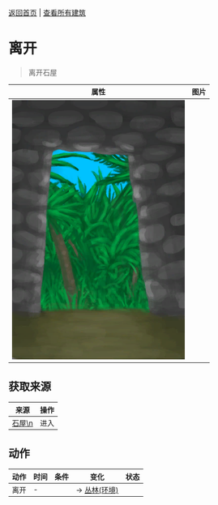 [返回首页](index.md)   |  [查看所有建筑](building.md)
# 离开  
> 离开石屋  
  
  属性  |   图片   
 ----  |  ----:   
   |  ![](Sprite/StoneHutExit.png)   
  
## 获取来源  
来源  |  操作  
----  |  ----  
[石屋\n](StoneHutEntrance.md)  |  进入  
## 动作  
动作  |  时间  |  条件  |  变化  |  状态  
----  |  ----  |  ----  |  ----  |  ----  
离开  |  -  |    |  → [丛林(环境)](Env_Jungle.md)<br>  |    
